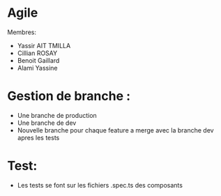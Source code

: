 # Agile
Membres:

- Yassir AIT TMILLA
- Cillian ROSAY
- Benoit Gaillard
- Alami Yassine

# Gestion de branche :
- Une branche de production
- Une branche de dev
- Nouvelle branche pour chaque feature a merge avec la branche dev apres les tests

# Test:
- Les tests se font sur les fichiers .spec.ts des composants
